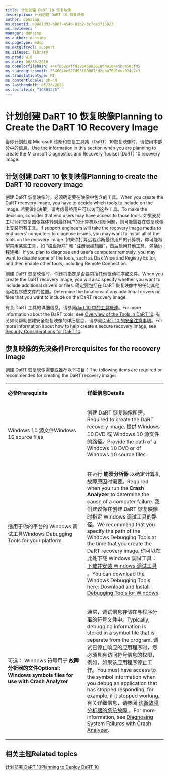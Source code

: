 ```yaml
---
title: 计划创建 DaRT 10 恢复映像
description: 计划创建 DaRT 10 恢复映像
author: dansimp
ms.assetid: a0087d93-b88f-454b-81b2-3c7ce3718023
ms.reviewer: ''
manager: dansimp
ms.author: dansimp
ms.pagetype: mdop
ms.mktglfcycl: support
ms.sitesec: library
ms.prod: w10
ms.date: 08/30/2016
ms.openlocfilehash: 44cf052eaffd19645885618da9104e5b0a50cfd5
ms.sourcegitcommit: 354664bc527d93f80687cd2eba70d1eea024c7c3
ms.translationtype: MT
ms.contentlocale: zh-CN
ms.lasthandoff: 06/26/2020
ms.locfileid: "10803276"
---
```

# <span data-ttu-id="c5fde-103">计划创建 DaRT 10 恢复映像</span><span class="sxs-lookup"><span data-stu-id="c5fde-103">Planning to Create the DaRT 10 Recovery Image</span></span>


<span data-ttu-id="c5fde-104">当你计划创建 Microsoft 诊断和恢复工具集（DaRT）10恢复映像时，请使用本部分中的信息。</span><span class="sxs-lookup"><span data-stu-id="c5fde-104">Use the information in this section when you are planning to create the Microsoft Diagnostics and Recovery Toolset (DaRT) 10 recovery image.</span></span>

## <span data-ttu-id="c5fde-105">计划创建 DaRT 10 恢复映像</span><span class="sxs-lookup"><span data-stu-id="c5fde-105">Planning to create the DaRT 10 recovery image</span></span>


<span data-ttu-id="c5fde-106">创建 DaRT 恢复映像时，必须确定要在映像中包含的工具。</span><span class="sxs-lookup"><span data-stu-id="c5fde-106">When you create the DaRT recovery image, you have to decide which tools to include on the image.</span></span> <span data-ttu-id="c5fde-107">若要做出决策，请考虑最终用户可以访问这些工具。</span><span class="sxs-lookup"><span data-stu-id="c5fde-107">To make the decision, consider that end users may have access to those tools.</span></span> <span data-ttu-id="c5fde-108">如果支持工程师将恢复图像媒体转到最终用户的计算机以诊断问题，则可能需要在恢复映像上安装所有工具。</span><span class="sxs-lookup"><span data-stu-id="c5fde-108">If support engineers will take the recovery image media to end users’ computers to diagnose issues, you may want to install all of the tools on the recovery image.</span></span> <span data-ttu-id="c5fde-109">如果你打算远程诊断最终用户的计算机，你可能希望禁用某些工具，如 "磁盘擦除" 和 "注册表编辑器"，然后启用其他工具，包括远程连接。</span><span class="sxs-lookup"><span data-stu-id="c5fde-109">If you plan to diagnose end user’s computers remotely, you may want to disable some of the tools, such as Disk Wipe and Registry Editor, and then enable other tools, including Remote Connection.</span></span>

<span data-ttu-id="c5fde-110">创建 DaRT 恢复映像时，你还将指定是否要包括其他驱动程序或文件。</span><span class="sxs-lookup"><span data-stu-id="c5fde-110">When you create the DaRT recovery image, you will also specify whether you want to include additional drivers or files.</span></span> <span data-ttu-id="c5fde-111">确定要包括在 DaRT 恢复映像中的任何其他驱动程序或文件的位置。</span><span class="sxs-lookup"><span data-stu-id="c5fde-111">Determine the locations of any additional drivers or files that you want to include on the DaRT recovery image.</span></span>

<span data-ttu-id="c5fde-112">有关 DaRT 工具的详细信息，请参阅[dart 10 中的工具概述](overview-of-the-tools-in-dart-10.md)。</span><span class="sxs-lookup"><span data-stu-id="c5fde-112">For more information about the DaRT tools, see [Overview of the Tools in DaRT 10](overview-of-the-tools-in-dart-10.md).</span></span> <span data-ttu-id="c5fde-113">有关如何帮助创建安全恢复映像的详细信息，请参阅[DaRT 10 的安全注意事项](security-considerations-for-dart-10.md)。</span><span class="sxs-lookup"><span data-stu-id="c5fde-113">For more information about how to help create a secure recovery image, see [Security Considerations for DaRT 10](security-considerations-for-dart-10.md).</span></span>

## <span data-ttu-id="c5fde-114">恢复映像的先决条件</span><span class="sxs-lookup"><span data-stu-id="c5fde-114">Prerequisites for the recovery image</span></span>


<span data-ttu-id="c5fde-115">创建 DaRT 恢复映像需要或推荐以下项目：</span><span class="sxs-lookup"><span data-stu-id="c5fde-115">The following items are required or recommended for creating the DaRT recovery image:</span></span>

<table>
<colgroup>
<col width="50%" />
<col width="50%" />
</colgroup>
<tbody>
<tr class="odd">
<td align="left"><p><strong><span data-ttu-id="c5fde-116">必备</span><span class="sxs-lookup"><span data-stu-id="c5fde-116">Prerequisite</span></span></strong></p></td>
<td align="left"><p><strong><span data-ttu-id="c5fde-117">详细信息</span><span class="sxs-lookup"><span data-stu-id="c5fde-117">Details</span></span></strong></p></td>
</tr>
<tr class="even">
<td align="left"><p><span data-ttu-id="c5fde-118">Windows 10 源文件</span><span class="sxs-lookup"><span data-stu-id="c5fde-118">Windows 10 source files</span></span></p></td>
<td align="left"><p><span data-ttu-id="c5fde-119">创建 DaRT 恢复映像所需。</span><span class="sxs-lookup"><span data-stu-id="c5fde-119">Required to create the DaRT recovery image.</span></span> <span data-ttu-id="c5fde-120">提供 Windows 10 DVD 或 Windows 10 源文件的路径。</span><span class="sxs-lookup"><span data-stu-id="c5fde-120">Provide the path of a Windows 10 DVD or of Windows 10 source files.</span></span></p></td>
</tr>
<tr class="odd">
<td align="left"><p><span data-ttu-id="c5fde-121">适用于你的平台的 Windows 调试工具</span><span class="sxs-lookup"><span data-stu-id="c5fde-121">Windows Debugging Tools for your platform</span></span></p></td>
<td align="left"><p><span data-ttu-id="c5fde-122">在运行 <strong> 崩溃分析器 </strong> 以确定计算机故障原因时需要。</span><span class="sxs-lookup"><span data-stu-id="c5fde-122">Required when you run the <strong>Crash Analyzer</strong> to determine the cause of a computer failure.</span></span> <span data-ttu-id="c5fde-123">我们建议你在创建 DaRT 恢复映像时指定 Windows 调试工具的路径。</span><span class="sxs-lookup"><span data-stu-id="c5fde-123">We recommend that you specify the path of the Windows Debugging Tools at the time that you create the DaRT recovery image.</span></span> <span data-ttu-id="c5fde-124">你可以在此处下载 Windows 调试工具： <a href="https://docs.microsoft.com/windows-hardware/drivers/debugger/" data-raw-source="[Download and Install Debugging Tools for Windows](https://docs.microsoft.com/windows-hardware/drivers/debugger/)"> 下载并安装 Windows 调试工具 </a> 。</span><span class="sxs-lookup"><span data-stu-id="c5fde-124">You can download the Windows Debugging Tools here: <a href="https://docs.microsoft.com/windows-hardware/drivers/debugger/" data-raw-source="[Download and Install Debugging Tools for Windows](https://docs.microsoft.com/windows-hardware/drivers/debugger/)">Download and Install Debugging Tools for Windows</a>.</span></span></p></td>
</tr>
<tr class="even">
<td align="left"><p><span data-ttu-id="c5fde-125">可选： Windows 符号用于 <strong> 故障分析器的文件</span><span class="sxs-lookup"><span data-stu-id="c5fde-125">Optional: Windows symbols files for use with <strong>Crash Analyzer</span></span></strong></p></td>
<td align="left"><p><span data-ttu-id="c5fde-126">通常，调试信息存储在与程序分离的符号文件中。</span><span class="sxs-lookup"><span data-stu-id="c5fde-126">Typically, debugging information is stored in a symbol file that is separate from the program.</span></span> <span data-ttu-id="c5fde-127">调试已停止响应的应用程序时，您必须具有访问符号信息的权限，例如，如果该应用程序停止工作。</span><span class="sxs-lookup"><span data-stu-id="c5fde-127">You must have access to the symbol information when you debug an application that has stopped responding, for example, if it stopped working.</span></span> <span data-ttu-id="c5fde-128">有关详细信息，请参阅 <a href="diagnosing-system-failures-with-crash-analyzer-dart-10.md" data-raw-source="[Diagnosing System Failures with Crash Analyzer](diagnosing-system-failures-with-crash-analyzer-dart-10.md)"> 诊断故障分析器的系统故障 </a> 。</span><span class="sxs-lookup"><span data-stu-id="c5fde-128">For more information, see <a href="diagnosing-system-failures-with-crash-analyzer-dart-10.md" data-raw-source="[Diagnosing System Failures with Crash Analyzer](diagnosing-system-failures-with-crash-analyzer-dart-10.md)">Diagnosing System Failures with Crash Analyzer</a>.</span></span></p></td>
</tr>
</tbody>
</table>

 

## <span data-ttu-id="c5fde-129">相关主题</span><span class="sxs-lookup"><span data-stu-id="c5fde-129">Related topics</span></span>

[<span data-ttu-id="c5fde-130">计划部署 DaRT 10</span><span class="sxs-lookup"><span data-stu-id="c5fde-130">Planning to Deploy DaRT 10</span></span>](planning-to-deploy-dart-10.md)

 

 




